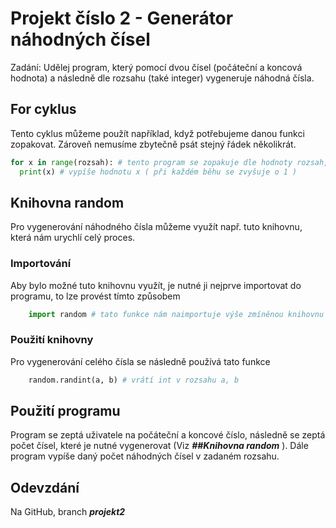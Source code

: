 # Projekt číslo 2 - Generátor náhodných čísel
Zadání: Udělej program, který pomocí dvou čísel (počáteční a koncová hodnota) a následně dle rozsahu (také integer) vygeneruje náhodná čísla.

## For cyklus
Tento cyklus můžeme použít například, když potřebujeme danou funkci zopakovat. Zároveň nemusíme zbytečně psát stejný řádek několikrát.
```python
for x in range(rozsah): # tento program se zopakuje dle hodnoty rozsah, x je aktualni číslo běhu od 0 do hodnoty rozsah
  print(x) # vypíše hodnotu x ( při každém běhu se zvyšuje o 1 )
```

## Knihovna random
 Pro vygenerování náhodného čísla můžeme využít např. tuto knihovnu, která nám urychlí celý proces.

### Importování
Aby bylo možné tuto knihovnu využít, je nutné ji nejprve importovat do programu, to lze provést tímto způsobem
```python
    import random # tato funkce nám naimportuje výše zmíněnou knihovnu
```
### Použití knihovny
Pro vygenerování celého čísla se následně používá tato funkce
```python
    random.randint(a, b) # vrátí int v rozsahu a, b
```
## Použití programu
Program se zeptá uživatele na počáteční a koncové číslo, následně se zeptá počet čísel, které je nutné vygenerovat (Viz ***##Knihovna random*** ). Dále program vypíše daný počet náhodných čísel v zadaném rozsahu.

## Odevzdání
Na GitHub, branch ***projekt2***
